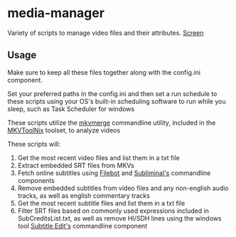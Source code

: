 # media-manager
Variety of scripts to manage video files and their attributes. [Screen](https://i.imgur.com/gUUIGLJ.jpg)

## Usage
Make sure to keep all these files together along with the config.ini component. 

Set your preferred paths in the config.ini and then set a run schedule to these scripts using your
OS's built-in scheduling software to run while you sleep, such as Task Scheduler for windows

These scripts utilize the [mkvmerge](https://mkvtoolnix.download/doc/mkvmerge.html) commandline utility, included 
in the [MKVToolNix](https://mkvtoolnix.download/) toolset, to analyze videos

These scripts will:

1. Get the most recent video files and list them in a txt file
2. Extract embedded SRT files from MKVs
3. Fetch online subtitles using [Filebot](https://www.filebot.net/) and [Subliminal's](https://subliminal.readthedocs.io/en/latest/) commandline components
4. Remove embedded subtitles from video files and any non-english audio tracks, as well as english commentary tracks
5. Get the most recent subtitle files and list them in a txt file
6. Filter SRT files based on commonly used expressions included in SubCreditsList.txt, as well as
remove HI/SDH lines using the windows tool [Subtitle Edit's](http://www.nikse.dk/subtitleedit/) commandline component
